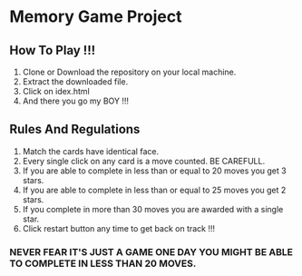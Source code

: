 # Memory Game Project

## How To Play !!! 
1. Clone or Download the repository on your local machine.
2. Extract the downloaded file.
3. Click on idex.html 
4. And there you go my BOY !!!

## Rules And Regulations
1. Match the cards have identical face.
2. Every single click on any card is a move counted. BE CAREFULL.
3. If you are able to complete in less than or equal to 20 moves you get 3 stars.
4. If you are able to complete in less than or equal to 25 moves you get 2 stars.
5. If you complete in more than 30 moves you are awarded with a single star.
6. Click restart button any time to get back on track !!!

### NEVER FEAR IT'S JUST A GAME ONE DAY YOU MIGHT BE ABLE TO COMPLETE IN LESS THAN 20 MOVES. 
